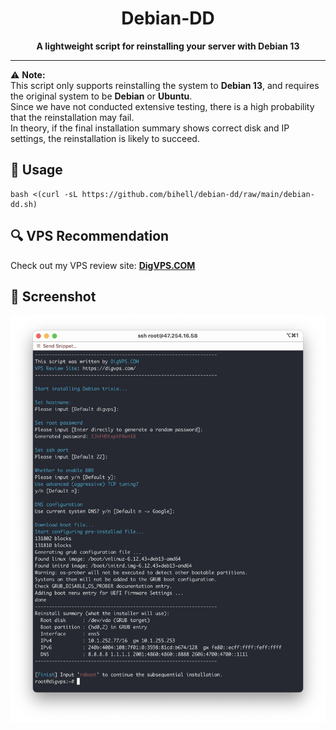 <div align="center">

# Debian-DD

**A lightweight script for reinstalling your server with Debian 13**

</div>

---

⚠️ **Note:**  
This script only supports reinstalling the system to **Debian 13**, and requires the original system to be **Debian** or **Ubuntu**.  
Since we have not conducted extensive testing, there is a high probability that the reinstallation may fail.  
In theory, if the final installation summary shows correct disk and IP settings, the reinstallation is likely to succeed.

## 🚀 Usage

```shell
bash <(curl -sL https://github.com/bihell/debian-dd/raw/main/debian-dd.sh)
```

## 🔍 VPS Recommendation

Check out my VPS review site: **[DigVPS.COM](https://digvps.com/)**

## 📸 Screenshot

![](Screenshot.png)
